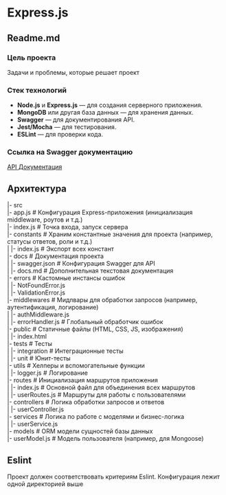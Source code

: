 # Express.js  


## Readme.md   

### Цель проекта  
Задачи и проблемы, которые решает проект

### Стек технологий  
- **Node.js** и **Express.js** — для создания серверного приложения.
- **MongoDB** или другая база данных — для хранения данных.
- **Swagger** — для документирования API.
- **Jest/Mocha** — для тестирования.
- **ESLint** — для проверки кода.

### Ссылка на Swagger документацию
[API Документация](http://localhost:3000/api-docs)

## Архитектура  
|- src  
   |- app.js             # Конфигурация   Express-приложения (инициализация middleware, роутов и т.д.)  
   |- index.js           # Точка входа, запуск сервера  
   |- constants          # Храним константные значения для проекта (например, статусы ответов, роли и т.д.)  
   |  |- index.js        # Экспорт всех констант  
   |- docs               # Документация проекта  
   |  |- swagger.json    # Конфигурация Swagger для API  
   |  |- docs.md         # Дополнительная текстовая документация  
   |- errors             # Кастомные инстансы ошибок  
   |  |- NotFoundError.js  
   |  |- ValidationError.js  
   |- middlewares        # Мидлвары для обработки запросов (например, аутентификация, логирование)  
   |  |- authMiddleware.js  
   |  |- errorHandler.js # Глобальный обработчик ошибок  
   |- public             # Статичные файлы (HTML, CSS, JS, изображения)  
   |  |- index.html  
   |- tests              # Тесты  
   |  |- integration     # Интеграционные тесты  
   |  |- unit            # Юнит-тесты  
   |- utils              # Хелперы и вспомогательные функции  
   |  |- logger.js       # Логирование  
   |- routes             # Инициализация маршрутов приложения  
   |  |- index.js        # Основной файл для объединения всех маршрутов  
   |  |- userRoutes.js   # Маршруты для работы с пользователями  
   |- controllers        # Логика обработки запросов и ответов  
   |  |- userController.js  
   |- services           # Логика по работе с моделями и бизнес-логика  
   |  |- userService.js  
   |- models             # ORM модели сущностей базы данных  
      |- userModel.js    # Модель пользователя (например, для Mongoose)  


## Eslint
Проект должен соответствовать критериям Eslint. Конфигурация лежит одной директорией выше


